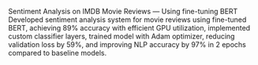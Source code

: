 Sentiment Analysis on IMDB Movie Reviews — Using fine-tuning BERT
Developed sentiment analysis system for movie reviews using fine-tuned BERT, achieving 89% accuracy with efficient GPU utilization, 
implemented custom classifier layers, trained model with Adam optimizer, reducing validation loss by 59%, and improving NLP accuracy by 97% in 2 epochs
compared to baseline models.
